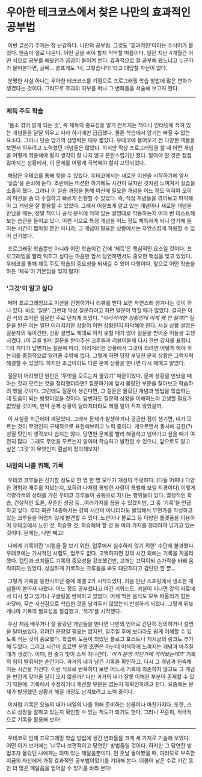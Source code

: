 # 우아한 테크코스에서 찾은 나만의 효과적인 공부법

​	이번 글쓰기 주제는 참 난감하다. 나만의 공부법. 그것도 '효과적인'이라는 수식어가 붙었다. 한숨이 절로 나온다. 어떤 글을 써야 할지 막막할 따름이다. 일단 지난 4개월간 어떤 식으로 공부를 해왔던가 곰곰이 돌이켜 본다. 효과적으로 잘 공부해 왔느냐고 누군가가 물어본다면, 글쎄... 슬프게도 '네, 그렇습니다!'라고 대답할 자신이 없다.

​	분명한 사실 하나는 우아한 테크코스를 기점으로 프로그래밍 학습 방법에 많은 변화가 생겼다는 것이다. 그러므로 효과의 여부를 떠나 그 변화들을 서술해 보고자 한다.

---

### 체득 주도 학습

​	'몸소 겪어 알게 되는 것', 즉 체득의 중요성을 알기 전까지는 책이나 인터넷에 적혀 있는 개념들을 달달 외우고 따라 하기에만 급급했다. 물론 학습에서 암기는 빠질 수 없는 요소다. 그러나 단순 암기의 생명력은 매우 짧았다. 우테코에 들어오기 전 다양한 책들을 보면서 외우려고 노력했던 개념들은 많았다. 하지만 막상 프로그래밍을 할 때 어떤 개념을 어떻게 적용해야 될지 생각이 잘 나지 않고 혼란스럽기만 했다. 알아야 할 것은 점점 많아지는 상황에서, 이 문제를 어떻게 극복해야 할지 고민되었다. 

​	해답은 우테코를 통해 찾을 수 있었다. 우테코에서는 새로운 미션을 시작하기에 앞서 '실습'을 준비해 둔다. 초반에는 미션만 하기에도 시간이 모자란 것처럼 느껴져서 실습을 소홀히 했다. 그러나 이 실습 과정을 통해 미션에 필요한 개념을 어느 정도 익혀야 오히려 미션을 좀 더 수월하고 빠르게 진행할 수 있었다. 즉, 직접 개념들을 겪어보고 파악해야 그 개념을 잘 활용할 수 있었다. 그래서 어설프게 알고 있는 개념이나 새로운 개념을 만났을 때는, 정말 책이나 공식 문서에 적혀 있는 설명대로 작동하는지 여러 번 테스트해 보는 습관을 들이고 있다. 이런 식으로 특정 개념을 어느 정도 체득하게 되니 암기에 들이는 시간이 짧아질 뿐만 아니라, 그 개념이 필요한 상황에서는 자연스럽게 적용할 수 있어 신기했다. 

​	프로그래밍 학습뿐만 아니라 어떤 학습이건 간에 '체득'은 핵심적인 요소일 것이다. 프로그래밍을 빨리 익히고 싶다는 마음만 앞서 당연하면서도 중요한 핵심을 잊고 있었다. 우테코를 통해 체득 주도 학습의 중요성을 되새길 수 있어 다행이다. 앞으로 어떤 학습을 하든 '체득'이 기본임을 잊지 말자!

### '그것'이 알고 싶다

​	페어 프로그래밍으로 미션을 진행하거나 리뷰를 받다 보면 자연스레 생겨나는 것이 하나 있다. 바로 '질문'. 그런데 막상 질문하려고 하면 말문이 막힐 때가 많았다. 결국은 이런 식의 조악한 질문만 주로 던지게 되었다. _"이러저러한 상황인데 이게 왜 안 될까?"_ 질문을 받은 이는 일단 이러저러한 상황이 어떤 상황인지 파악해야 한다. 사실 상황 설명은 질문자의 몫이건만, 상황 설명도 제대로 하지 못할 때가 많아 질문을 받아준 이들을 고생시켰다. (이 글을 빌어 질문을 받아주신 크루들과 리뷰어들께 다시 한번 감사를 표합니다!) 게다가 답변자는 질문에 따라, 이러저러한 상황에서 그것이 되려면 어떻게 해야 하는지를 중점적으로 알려줄 수밖에 없다. 그렇게 하면 당장 부딪친 문제 상황은 그럭저럭 해결할 수 있었다. 하지만 조금이라도 다른 문제 상황을 만나면 다시 헤매고 말았다.

​	질문이 어려웠던 원인은 '무엇을 모르는지 몰랐기' 때문이었다. 문제 상황을 만났을 때 아는 것과 모르는 것을 정리했더라면? 질문하기에 앞서 몰랐던 부분을 찾아보고 학습하려 했을 것이다. 그런데도 질문이 생긴다면, 그 질문은 몰랐던 개념과 방법을 학습하는 데 도움이 되는 방향이었을 것이다. 답변자도 질문의 상황을 이해하느라 고생할 필요가 없었을 것이며, 만약 문제 상황이 달라지더라도 헤맬 일이 적지 않았을까.

​	이 사실을 최근에야 깨달았다. 그래서 문제가 발생하거나 궁금한 점이 생기면, 내가 모르는 것이 무엇인지 구체적으로 표현해보려고 노력 중이다. 게으르면서 동시에 급한(?) 성질 탓인지 생각보다 쉽지는 않다. 당면한 문제를 빨리 해결하고 넘어가고 싶을 때가 여전히 많다. 그래도 무엇을 모르는지 알아야 학습하고 발전할 수 있으니, 앞으로도 알고 싶은 '그것'이 무엇인지 열심히 정의해보자!

### 내일의 나를 위해, 기록

​	우테코 크루들은 신기할 정도로 한 명 한 명 모두가 개성이 뚜렷하다. (다들 어찌나 다양한 경험과 재주를 지녔는지, 오히려 나처럼 평범한 사람이 특별해 보일 지경이다) 이렇게 각양각색의 상태를 가진 우테코 크루들이 공통으로 지니는 행위들이 있다. 열정적인 학습, 건설적인 토론, 꾸준한 성장 등...여러가지를 꼽을 수 있겠지만, 그 중 '기록'을 언급하고 싶다. 루터 회관 14층에서는 강의 시간이 아니더라도 몰입해서 무언가를 작성하고 있는 크루들을 어렵지 않게 발견할 수 있다. 노션이나 블로그 등 다양한 플랫폼을 이용하여 우테코에서 느낀 것, 학습한 것, 학습해야 할 것 등 여러 가지를 정리하여 남기고 있는 것이다. 문제는, 나만 빼고!

​	나에게 기록이란 '시험을 잘 보기 위한, 업무에서 실수하지 않기 위한' 수단에 불과했다. 우테코에는 가시적인 시험도, 업무도 없다. 고백하자면 강의 시간 외에는 기록을 게을리했다. 캡틴과 코치들도 기록의 중요성을 강조했건만, 고개는 끄덕이되 손가락을 바삐 움직이지는 않았다. 성실하게 기록하는 크루들을 봐도 대단하다고 감탄만 할 뿐...

​	그렇게 기록을 등한시하던 중에 레벨 2가 시작되었다. 처음 만난 스프링에서 생소한 개념들이 쏟아져 나왔다. 어느 정도 공부했다고 여긴 키워드도, 며칠이 지나면 강의 자료에서 다시 찾고 있거나 구글링을 반복하고 있었다. 어제 먹은 음식도 모두 떠올리기 힘든 마당에, 무슨 자신감으로 학습한 것을 남겨두지 않았는지 반성하게 되었다. 그렇게 뒤늦게나마 기록의 필요성을 절감했고, '적기'를 시작했다.

​	우선 처음 배우거나 잘 몰랐던 개념들을 만나면 나만의 언어로 간단히 정의하거나 설명을 달아보았다. 유려한 문장일 필요는 없지만, 일주일 후에 보더라도 쉽게 이해할 수 있도록 적는 것이 중요했다. 학습에 도움이 되었던 블로그 포스트나 게시글의 링크도 추가해 두었다. 그리고 시간이 흐르면 분명 초면은 아닌데 어색하게 느껴지는 개념과 마주칠 때가 생겼다. 이때, 한 줄기 빛이 스쳐 지나간다. _'이거 분명 어딘가에 적어놨는데?!'_ 기록의 힘이 발휘되는 순간이다. 과거의 내가 남긴 기록을 확인하고, 다시 그 개념과 친숙해지는 시간을 가진다. 이런 식으로 반복하다 보면 어느새 기록에 의존하지 않고도 그 개념을 반갑게 맞아줄 날이 오지 않을까? 다만 과거의 내가 잘못 이해한 부분이 존재할 수 있기 때문에, 기록에서 수정하거나 개선할 부분은 없는지 재확인하려고 한다. 요즘에는 문제가 발생했던 상황과 해결 과정도 남겨보려고 노력 중이다.

​	이처럼 기록은 오늘의 내가 내일의 나를 위해 준비하는 선물이나 마찬가지다. 또한, 스스로 성장을 잘하고 있는지 확인할 수 있는 척도가 되기도 한다. 그러니 꾸준히, 적극적으로 기록을 활용해 보자!

---

​	우테코로 인해 프로그래밍 학습 방법에 생긴 변화들을 크게 세 가지로 기술해 보았다. 어떤 이가 보기에는 '너무나 보편적이고 당연한' 방법들일 것이다. 하지만 그 당연한 방법조차 몰랐던 나에게는 의미 있는 깨달음뿐이다. 먼 훗날 돌아봤을 때, 여러모로 부족한 지금의 자신에게 가장 효과적인 공부법이었기를 기대해 본다. 더불어 남은 수료 기간 동안 더 많은 깨달음을 얻어갈 수 있기를 바라 본다!